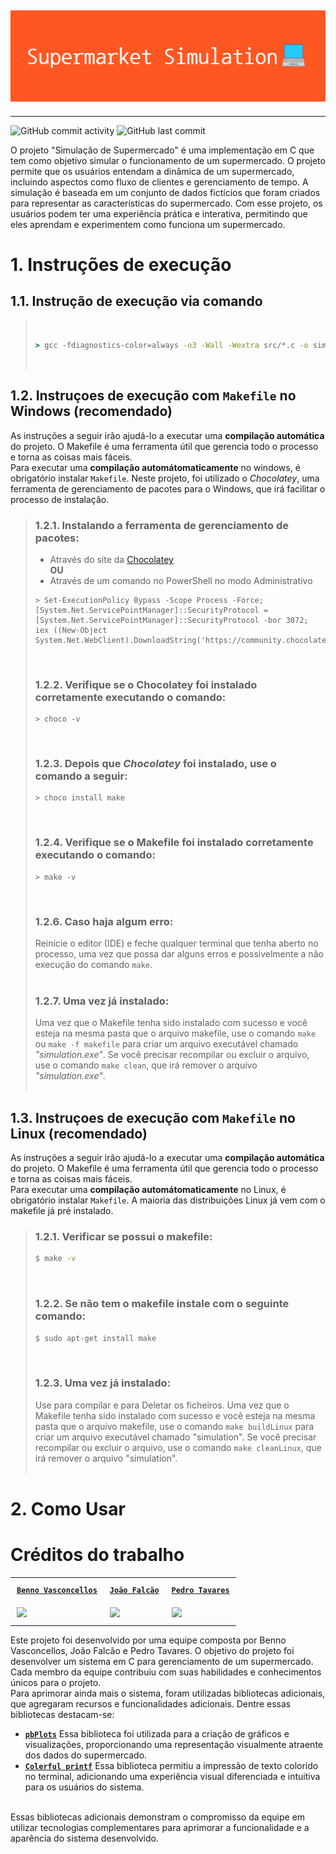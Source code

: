 <h2 align="center" dir="auto">
<img src="Supermarket_Simulation.png" alt="">
</h2>
<hr>

![GitHub commit activity](https://img.shields.io/github/commit-activity/y/MrTadeu/Estrutura_de_dados_project) ![GitHub last commit](https://img.shields.io/github/last-commit/MrTadeu/Estrutura_de_dados_project)


O projeto "Simulação de Supermercado" é uma implementação em C que tem como objetivo simular o funcionamento de um supermercado. O projeto permite que os usuários entendam a dinâmica de um supermercado, incluindo aspectos como fluxo de clientes e gerenciamento de tempo. A simulação é baseada em um conjunto de dados fictícios que foram criados para representar as características do supermercado. Com esse projeto, os usuários podem ter uma experiência prática e interativa, permitindo que eles aprendam e experimentem como funciona um supermercado.

# 1. Instruções de execução
## 1.1. Instrução de execução via comando
>&nbsp;
>```cmd
>> gcc -fdiagnostics-color=always -o3 -Wall -Wextra src/*.c -o simulation.exe
>```
>&nbsp;
## 1.2. Instruçoes de execução com `Makefile` no Windows (recomendado)
As instruções a seguir irão ajudá-lo a executar uma **compilação automática** do projeto. O Makefile é uma ferramenta útil que gerencia todo o processo e torna as coisas mais fáceis.\
Para executar uma **compilação automátomaticamente** no windows, é obrigatório instalar `Makefile`. Neste projeto, foi utilizado o _Chocolatey_, uma ferramenta de gerenciamento de pacotes para o Windows, que irá facilitar o processo de instalação.

>### 1.2.1. Instalando a ferramenta de gerenciamento de pacotes:
>* Através do site da [Chocolatey](https://chocolatey.orginstall#individual)\
>__**OU**__
>* Através de um comando no PowerShell no modo Administrativo
>```pwsh
>> Set-ExecutionPolicy Bypass -Scope Process -Force; [System.Net.ServicePointManager]::SecurityProtocol = [System.Net.ServicePointManager]::SecurityProtocol -bor 3072; iex ((New-Object System.Net.WebClient).DownloadString('https://community.chocolatey.org/install.ps1'))
>```
>&nbsp;
>### 1.2.2. Verifique se o Chocolatey foi instalado corretamente executando o comando:
>```pwsh
>> choco -v
>```
>&nbsp;
>### 1.2.3. Depois que _Chocolatey_ foi instalado, use o comando a seguir:
>```pwsh
>> choco install make
>```
>&nbsp;
>### 1.2.4. Verifique se o Makefile foi instalado corretamente executando o comando:
>```pwsh
>> make -v
>```
>&nbsp;
>### 1.2.6. Caso haja algum erro:
>Reinicie o editor (IDE) e feche qualquer terminal que tenha aberto no processo, uma vez que possa dar alguns erros e possivelmente a não execução do comando `make`.\
>&nbsp;
>### 1.2.7. Uma vez já instalado:
>Uma vez que o Makefile tenha sido instalado com sucesso e você esteja na mesma pasta que o arquivo makefile, use o comando `make` ou `make -f makefile` para criar um arquivo executável chamado _"simulation.exe"_. Se você precisar recompilar ou excluir o arquivo, use o comando `make clean`, que irá remover o arquivo _"simulation.exe"_.\
>&nbsp;
>&nbsp;
## 1.3. Instruçoes de execução com `Makefile` no Linux (recomendado)
As instruções a seguir irão ajudá-lo a executar uma **compilação automática** do projeto. O Makefile é uma ferramenta útil que gerencia todo o processo e torna as coisas mais fáceis.\
Para executar uma **compilação automátomaticamente** no Linux, é obrigatório instalar `Makefile`. A maioria das distribuições Linux já vem com o makefile já pré instalado.

>### 1.2.1. Verificar se possui o makefile:
>```bash
>$ make -v
>```
>&nbsp;
>### 1.2.2. Se não tem o makefile instale com o seguinte comando:
>```bash
>$ sudo apt-get install make
>```
>&nbsp;
>### 1.2.3. Uma vez já instalado:
>Use para compilar e  para Deletar os ficheiros.
Uma vez que o Makefile tenha sido instalado com sucesso e você esteja na mesma pasta que o arquivo makefile, use o comando `make buildLinux` para criar um arquivo executável chamado "simulation". Se você precisar recompilar ou excluir o arquivo, use o comando `make cleanLinux`, que irá remover o arquivo "simulation".\
>&nbsp;

# 2. Como Usar

# Créditos do trabalho
<table align="center" dir="auto" cellpadding="10">
<tr>
    <th style="padding: 10px;"><strong><code><a href="https://github.com/MrTadeu" target="_blank" rel="external">Benno Vasconcellos</a></strong></code></th>
    <th style="padding: 10px;"><strong><code><a href="https://github.com/j-falcao2002" target="_blank" rel="external">João Falcão</a></strong></code></th>
    <th style="padding: 10px;"><strong><code><a href="https://github.com/GamerPedro4K" target="_blank" rel="external">Pedro Tavares</a></strong></code></th>
</tr>
<tr>
    <td style="padding: 10px;"><a href="https://github.com/MrTadeu" target="_blank" rel="external"><img src="https://avatars.githubusercontent.com/u/88338924?s=400&u=64b00b7a1d1374dd6626dcbdd205f6bb43254228&v=4" width="150"></a></td>
    <td style="padding: 10px;"><a href="https://github.com/j-falcao2002" target="_blank" rel="external"><img src="https://avatars.githubusercontent.com/u/100717304?v=4" width="150"></a></td>
    <td style="padding: 10px;" target="_blank" rel="external"><a href="https://github.com/GamerPedro4K"><img src="https://avatars.githubusercontent.com/u/46647486?v=4" width="150"></a></td>
    
</tr>
</table>

Este projeto foi desenvolvido por uma equipe composta por Benno Vasconcellos, João Falcão e Pedro Tavares. O objetivo do projeto foi desenvolver um sistema em C para gerenciamento de um supermercado. Cada membro da equipe contribuiu com suas habilidades e conhecimentos únicos para o projeto.\
Para aprimorar ainda mais o sistema, foram utilizadas bibliotecas adicionais, que agregaram recursos e funcionalidades adicionais. Dentre essas bibliotecas destacam-se:

<ul>
    <li> <code><u><strong><a href="https://github.com/InductiveComputerScience/pbPlots">pbPlots</a></strong></u></code> Essa biblioteca foi utilizada para a criação de gráficos e visualizações, proporcionando uma representação visualmente atraente dos dados do supermercado. </li>
    <li> <code><u><strong><a href="https://github.com/misc0110/colorful-printf">Colerful printf</a></strong></u></code> Essa biblioteca permitiu a impressão de texto colorido no terminal, adicionando uma experiência visual diferenciada e intuitiva para os usuários do sistema.</li>
</ul>
<br>
Essas bibliotecas adicionais demonstram o compromisso da equipe em utilizar tecnologias complementares para aprimorar a funcionalidade e a aparência do sistema desenvolvido.
